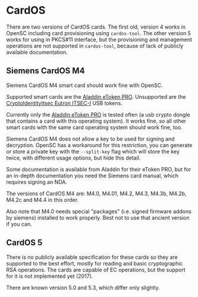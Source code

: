 # CardOS

There are two versions of CardOS cards. The first old, version 4 works in OpenSC including card provisioning using `cardos-tool`. The other version 5 works for using in PKCS#11 interface, but the provisioning and management operations are not supported in `cardos-tool`, because of lack of publicly available documentation.

## Siemens CardOS M4

Siemens CardOS M4 smart card should work fine with OpenSC.

Supported smart cards are the [Aladdin eToken PRO](Aladdin-eToken-PRO). Unsupported are the [CryptoIdentityItsec Eutron ITSEC-I](Eutron-CryptoIdentity-ITSEC-I-ITSEC-P) USB tokens.

Currently only the [Aladdin eToken PRO](Aladdin-eToken-PRO) is tested often (a usb crypto dongle that contains a card with this operating system). It works fine, so all other smart cards with the same card operating system should work fine, too.

Siemens CardOS M4 does not allow a key to be used for signing and decryption. OpenSC has a workaround for this restriction, you can generate or store a private key with the `--split-key` flag which will store the key twice, with different usage options, but hide this detail.

Some documentation is available from Aladdin for their eToken PRO, but for an in-depth documentation you need the Siemens card manual, which requires signing an NDA.

The versions of CardOS M4 are: M4.0, M4.01, M4.2, M4.3, M4.3b, M4.2b, M4.2c and M4.4 in this order.

Also note that M4.0 needs special "packages" (i.e. signed firmware addons by siemens) installed to work properly. Best not to use that ancient version if you can.

## CardOS 5

There is no publicly available specification for these cards so they are supported to the best effort, mostly for reading and basic cryptographic RSA operations. The cards are capable of EC operations, but the support for it is not implemented yet (2017).

There are known version 5.0 and 5.3, which differ only slightly.

